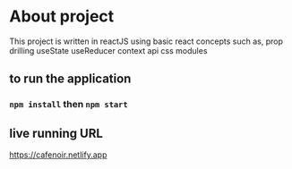 # About project

This project is written in reactJS using basic react concepts such as,
  prop drilling
  useState
  useReducer 
  context api
  css modules

## to run the application
### `npm install` then `npm start`

## live running URL
https://cafenoir.netlify.app
